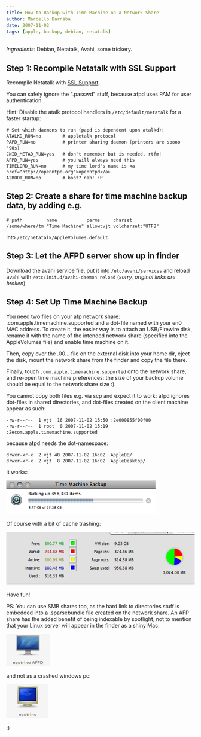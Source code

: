 ```yaml
---
title: How to Backup with Time Machine on a Network Share
author: Marcello Barnaba
date: 2007-11-02
tags: [apple, backup, debian, netatalk]
---
```


*Ingredients*: Debian, Netatalk, Avahi, some trickery.

## Step 1: Recompile Netatalk with SSL Support

Recompile Netatalk with [SSL Support](http://www.blackmac.de/archives/58-Make-Netatalk-talk-to-Leopard-Mac-OS-X-10.5.html#extended).

You can safely ignore the ".passwd" stuff, because afpd uses PAM for user authentication.

Hint: Disable the atalk protocol handlers in `/etc/default/netatalk` for a faster startup:

```
# Set which daemons to run (papd is dependent upon atalkd):
ATALKD_RUN=no        # appletalk protocol
PAPD_RUN=no          # printer sharing daemon (printers are soooo '90s)
CNID_METAD_RUN=yes   # don't remember but is needed, rtfm!
AFPD_RUN=yes         # you will always need this
TIMELORD_RUN=no      # my time lord's name is <a href="http://openntpd.org">openntpd</a>
A2BOOT_RUN=no        # boot? nah! :P
```

## Step 2: Create a share for time machine backup data, by adding e.g.

```
# path         name           perms     charset
/some/where/tm "Time Machine" allow:vjt volcharset:"UTF8" 
```

into `/etc/netatalk/AppleVolumes.default`.

## Step 3: Let the AFPD server show up in finder

Download the avahi service file, put it into `/etc/avahi/services` and reload avahi with `/etc/init.d/avahi-daemon reload` (*sorry, original links are broken*).

## Step 4: Set Up Time Machine Backup

You need two files on your afp network share: .com.apple.timemachine.supported and a dot-file named with your en0 MAC address. To create it, the easier way is to attach an USB/Firewire disk, rename it with the name of the intended network share (specified into the AppleVolumes file) and enable time machine on it.

Then, copy over the .00… file on the external disk into your home dir, eject the disk, mount the network share from the finder and copy the file there.

Finally, touch `.com.apple.timemachine.supported` onto the network share, and re-open time machine preferences: the size of your backup volume should be equal to the network share size :).

You cannot copy both files e.g. via scp and expect it to work: afpd ignores dot-files in shared directories, and dot-files created on the client machine appear as such:

```
-rw-r--r--  1 vjt  16 2007-11-02 15:50 :2e000855f00f00
-rw-r--r--  1 root  0 2007-11-02 15:19 :2ecom.apple.timemachine.supported
```

because afpd needs the dot-namespace:

```
drwxr-xr-x  2 vjt 40 2007-11-02 16:02 .AppleDB/
drwxr-xr-x  2 vjt  8 2007-11-02 16:02 .AppleDesktop/
```

It works:

![Time machine backing up](tm-backing-up.png)


Of course with a bit of cache trashing:

![Cache Trashing](tm-fscache-destroy-after-backup.png)

Have fun!

PS: You can use SMB shares too, as the hard link to directories stuff is
embedded into a .sparsebundle file created on the network share. An AFP share
has the added benefit of being indexable by spotlight, not to mention that your
Linux server will appear in the finder as a shiny Mac:

![shiny mac](shiny-mac-icon.png)

and not as a crashed windows pc:

![crashed pc](crashed-pc-icon.png)

:)
